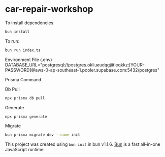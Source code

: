 # car-repair-workshop

To install dependencies:

```bash
bun install
```

To run:

```bash
bun run index.ts
```


Environment File (.env)
DATABASE_URL="postgresql://postgres.okllueudqgjiitleqkkz:[YOUR-PASSWORD]@aws-0-ap-southeast-1.pooler.supabase.com:5432/postgres"


Prisma Command

Db Pull
```bash
npx prisma db pull
```

Generate
```bash
npx prisma generate
```

Migrate
```bash
bun prisma migrate dev --name init
```

This project was created using `bun init` in bun v1.1.6. [Bun](https://bun.sh) is a fast all-in-one JavaScript runtime.
